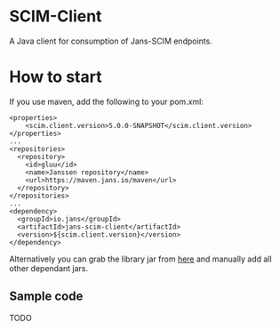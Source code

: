 SCIM-Client
===========

A Java client for consumption of Jans-SCIM endpoints.

# How to start

If you use maven, add the following to your pom.xml:

```
<properties>
	<scim.client.version>5.0.0-SNAPSHOT</scim.client.version>
</properties>
...
<repositories>
  <repository>
    <id>gluu</id>
    <name>Janssen repository</name>
    <url>https://maven.jans.io/maven</url>
  </repository>
</repositories>
...
<dependency>
  <groupId>io.jans</groupId>
  <artifactId>jans-scim-client</artifactId>
  <version>${scim.client.version}</version>
</dependency>
```

Alternatively you can grab the library jar from [here](https://maven.jans.io/maven/io/jans/jans-scim-client/) and manually add all other dependant jars. 

## Sample code

TODO
